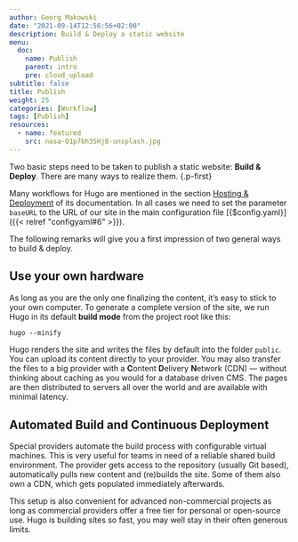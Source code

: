 ```yaml
---
author: Georg Makowski
date: "2021-09-14T12:56:56+02:00"
description: Build & Deploy a static website
menu:
  doc:
    name: Publish
    parent: intro
    pre: cloud_upload
subtitle: false
title: Publish
weight: 25
categories: [Workflow]
tags: [Publish]
resources: 
  - name: featured
    src: nasa-Q1p7bh3SHj8-unsplash.jpg
---
```


Two basic steps need to be taken to publish a static website: **Build & Deploy**. There are many ways to realize them.
{.p-first} <!--more-->

Many workflows for Hugo are mentioned in the section [Hosting & Deployment][hd] of its documentation. In all cases we need to set the parameter `baseURL` to the URL of our site in the main configuration file [{$config.yaml}]({{< relref "configyaml#6" >}}).

The following remarks will give you a first impression of two general ways to build & deploy.

## Use your own hardware

As long as you are the only one finalizing the content, it’s easy to stick to your own computer. To generate a complete version of the site, we run Hugo in its default **build mode** from the project root like this:

```md {.left}
hugo --minify
```

Hugo renders the site and writes the files by default into the folder `public`. You can upload its content directly to your provider. You may also transfer the files to a big provider with a **C**ontent **D**elivery **N**etwork (CDN) — without thinking about caching as you would for a database driven CMS. The pages are then distributed to servers all over the world and are available with minimal latency.

## Automated Build and Continuous Deployment

Special providers automate the build process with configurable virtual machines. This is very useful for teams in need of a reliable shared build environment. The provider gets access to the repository (usually Git based), automatically pulls new content and (re)builds the site. Some of them also own a CDN, which gets populated immediately afterwards.

This setup is also convenient for advanced non-commercial projects as long as commercial providers offer a free tier for personal or open-source use. Hugo is building sites so fast, you may well stay in their often generous limits.

[hd]: https://gohugo.io/hosting-and-deployment/

